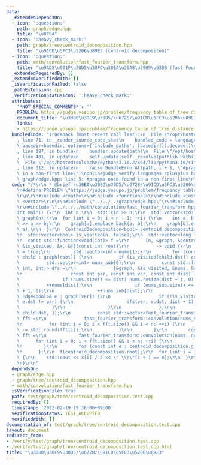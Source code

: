 ```yaml
---
data:
  _extendedDependsOn:
  - icon: ':question:'
    path: graph/edge.hpp
    title: "\u8FBA"
  - icon: ':heavy_check_mark:'
    path: graph/tree/centroid_decomposition.hpp
    title: "\u91CD\u5FC3\u5206\u89E3 (centroid decompositon)"
  - icon: ':question:'
    path: math/convolution/fast_fourier_transform.hpp
    title: "\u9AD8\u901F\u30D5\u30FC\u30EA\u30A8\u5909\u63DB (fast Fourier transform)"
  _extendedRequiredBy: []
  _extendedVerifiedWith: []
  _isVerificationFailed: false
  _pathExtension: cpp
  _verificationStatusIcon: ':heavy_check_mark:'
  attributes:
    '*NOT_SPECIAL_COMMENTS*': ''
    PROBLEM: https://judge.yosupo.jp/problem/frequency_table_of_tree_distance
    document_title: "\u30B0\u30E9\u30D5/\u6728/\u91CD\u5FC3\u5206\u89E3"
    links:
    - https://judge.yosupo.jp/problem/frequency_table_of_tree_distance
  bundledCode: "Traceback (most recent call last):\n  File \"/opt/hostedtoolcache/Python/3.10.2/x64/lib/python3.10/site-packages/onlinejudge_verify/documentation/build.py\"\
    , line 71, in _render_source_code_stat\n    bundled_code = language.bundle(stat.path,\
    \ basedir=basedir, options={'include_paths': [basedir]}).decode()\n  File \"/opt/hostedtoolcache/Python/3.10.2/x64/lib/python3.10/site-packages/onlinejudge_verify/languages/cplusplus.py\"\
    , line 187, in bundle\n    bundler.update(path)\n  File \"/opt/hostedtoolcache/Python/3.10.2/x64/lib/python3.10/site-packages/onlinejudge_verify/languages/cplusplus_bundle.py\"\
    , line 401, in update\n    self.update(self._resolve(pathlib.Path(included), included_from=path))\n\
    \  File \"/opt/hostedtoolcache/Python/3.10.2/x64/lib/python3.10/site-packages/onlinejudge_verify/languages/cplusplus_bundle.py\"\
    , line 312, in update\n    raise BundleErrorAt(path, i + 1, \"#pragma once found\
    \ in a non-first line\")\nonlinejudge_verify.languages.cplusplus_bundle.BundleErrorAt:\
    \ graph/edge.hpp: line 5: #pragma once found in a non-first line\n"
  code: "/*\r\n * @brief \u30B0\u30E9\u30D5/\u6728/\u91CD\u5FC3\u5206\u89E3\r\n */\r\
    \n#define PROBLEM \"https://judge.yosupo.jp/problem/frequency_table_of_tree_distance\"\
    \r\n\r\n#include <cmath>\r\n#include <functional>\r\n#include <iostream>\r\n#include\
    \ <vector>\r\n\r\n#include \"../../../graph/edge.hpp\"\r\n#include \"../../../graph/tree/centroid_decomposition.hpp\"\
    \r\n#include \"../../../math/convolution/fast_fourier_transform.hpp\"\r\n\r\n\
    int main() {\r\n  int n;\r\n  std::cin >> n;\r\n  std::vector<std::vector<Edge<bool>>>\
    \ graph(n);\r\n  for (int i = 0; i < n - 1; ++i) {\r\n    int a, b;\r\n    std::cin\
    \ >> a >> b;\r\n    graph[a].emplace_back(a, b);\r\n    graph[b].emplace_back(b,\
    \ a);\r\n  }\r\n  CentroidDecomposition<bool> centroid_decomposition(graph);\r\
    \n  std::vector<bool> is_visited(n, false);\r\n  std::vector<long long> x(n, 0);\r\
    \n  const std::function<void(int)> f =\r\n      [n, &graph, &centroid_decomposition,\
    \ &is_visited, &x, &f](const int root)\r\n          -> void {\r\n        is_visited[root]\
    \ = true;\r\n        std::vector<int> nums{1};\r\n        for (const Edge<bool>&\
    \ child : graph[root]) {\r\n          if (is_visited[child.dst]) continue;\r\n\
    \          std::vector<int> nums_sub{0};\r\n          const std::function<void(int,\
    \ int, int)> dfs =\r\n              [&graph, &is_visited, &nums, &nums_sub, &dfs](\r\
    \n                  const int par, const int ver, const int dist) -> void {\r\n\
    \                if (nums.size() <= dist) nums.resize(dist + 1, 0);\r\n      \
    \          ++nums[dist];\r\n                if (nums_sub.size() <= dist) nums_sub.resize(dist\
    \ + 1, 0);\r\n                ++nums_sub[dist];\r\n                for (const\
    \ Edge<bool>& e : graph[ver]) {\r\n                  if (!is_visited[e.dst] &&\
    \ e.dst != par) {\r\n                    dfs(ver, e.dst, dist + 1);\r\n      \
    \            }\r\n                }\r\n              };\r\n          dfs(root,\
    \ child.dst, 1);\r\n          const std::vector<fast_fourier_transform::Real>\
    \ fft =\r\n              fast_fourier_transform::convolution(nums_sub, nums_sub);\r\
    \n          for (int i = 0; i < fft.size() && i < n; ++i) {\r\n            x[i]\
    \ -= std::round(fft[i]);\r\n          }\r\n        }\r\n        const std::vector<fast_fourier_transform::Real>\
    \ fft =\r\n            fast_fourier_transform::convolution(nums, nums);\r\n  \
    \      for (int i = 0; i < fft.size() && i < n; ++i) {\r\n          x[i] += std::round(fft[i]);\r\
    \n        }\r\n        for (const int e : centroid_decomposition.g[root]) f(e);\r\
    \n      };\r\n  f(centroid_decomposition.root);\r\n  for (int i = 1; i < n; ++i)\
    \ {\r\n    std::cout << x[i] / 2 << \" \\n\"[i + 1 == n];\r\n  }\r\n  return 0;\r\
    \n}\r\n"
  dependsOn:
  - graph/edge.hpp
  - graph/tree/centroid_decomposition.hpp
  - math/convolution/fast_fourier_transform.hpp
  isVerificationFile: true
  path: test/graph/tree/centroid_decomposition.test.cpp
  requiredBy: []
  timestamp: '2022-02-19 19:36:06+09:00'
  verificationStatus: TEST_ACCEPTED
  verifiedWith: []
documentation_of: test/graph/tree/centroid_decomposition.test.cpp
layout: document
redirect_from:
- /verify/test/graph/tree/centroid_decomposition.test.cpp
- /verify/test/graph/tree/centroid_decomposition.test.cpp.html
title: "\u30B0\u30E9\u30D5/\u6728/\u91CD\u5FC3\u5206\u89E3"
---
```


